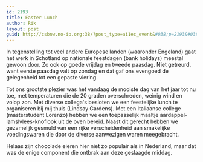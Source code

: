 ```yaml
---
id: 2193
title: Easter Lunch
author: Rik
layout: post
guid: http://csbnw.no-ip.org:38/?post_type=ai1ec_event&#038;p=2193&#038;instance_id=
---
```

In tegenstelling tot veel andere Europese landen (waaronder Engeland) gaat het werk in Schotland op nationale feestdagen (bank holidays) meestal gewoon door. Zo ook op goede vrijdag en tweede paasdag. Niet getreurd, want eerste paasdag valt op zondag en dat gaf ons evengoed de gelegenheid tot een gepaste viering.

Tot ons grootste plezier was het vandaag de mooiste dag van het jaar tot nu toe, met temperaturen die de 20 graden overschreden, weinig wind en volop zon. Met diverse collega's besloten we een feestelijke lunch te organiseren bij mij thuis (Lindsay Gardens). Met een Italiaanse college (masterstudent Lorenzo) hebben we een toepasselijk maaltje aardappel-lamslvlees-knoflook uit de oven bereid. Naast dit gerecht hebben we gezamelijk gesmuld van een rijke verscheidenheid aan smakelijke voedingswaren die door de diverse aanwezigen waren meegebracht.

Helaas zijn chocolade eieren hier niet zo populair als in Nederland, maar dat was de enige component die ontbrak aan deze geslaagde middag.